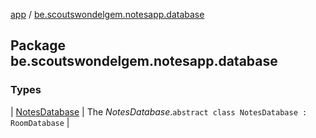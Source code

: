 [app](../index.md) / [be.scoutswondelgem.notesapp.database](./index.md)

## Package be.scoutswondelgem.notesapp.database

### Types

| [NotesDatabase](-notes-database/index.md) | The *NotesDatabase*.`abstract class NotesDatabase : RoomDatabase` |

